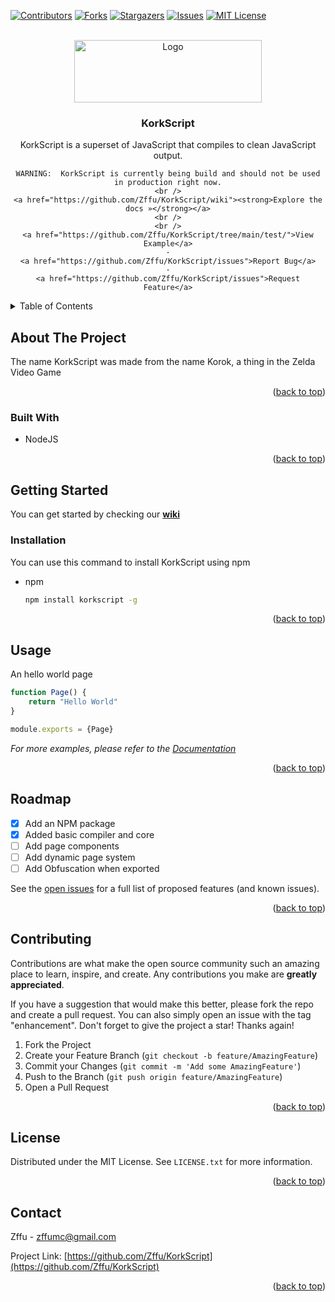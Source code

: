 <a name="readme-top"></a>

[![Contributors][contributors-shield]][contributors-url]
[![Forks][forks-shield]][forks-url]
[![Stargazers][stars-shield]][stars-url]
[![Issues][issues-shield]][issues-url]
[![MIT License][license-shield]][license-url]



<!-- PROJECT LOGO -->
<br />
<div align="center">
  <a href="https://github.com/Zffu/KorkScript">
    <img src="assets/logo.png" alt="Logo" width="300" height="100">
  </a>

  <h3 align="center">KorkScript</h3>

  <p align="center">
    KorkScript is a superset of JavaScript that compiles to clean JavaScript output.

    WARNING:  KorkScript is currently being build and should not be used in production right now.
    <br />
    <a href="https://github.com/Zffu/KorkScript/wiki"><strong>Explore the docs »</strong></a>
    <br />
    <br />
    <a href="https://github.com/Zffu/KorkScript/tree/main/test/">View Example</a>
    ·
    <a href="https://github.com/Zffu/KorkScript/issues">Report Bug</a>
    ·
    <a href="https://github.com/Zffu/KorkScript/issues">Request Feature</a>
  </p>
</div>



<!-- TABLE OF CONTENTS -->
<details>
  <summary>Table of Contents</summary>
  <ol>
    <li>
      <a href="#about-the-project">About The Project</a>
      <ul>
        <li><a href="#built-with">Built With</a></li>
      </ul>
    </li>
    <li>
      <a href="#getting-started">Getting Started</a>
      <ul>
        <li><a href="#prerequisites">Prerequisites</a></li>
        <li><a href="#installation">Installation</a></li>
      </ul>
    </li>
    <li><a href="#usage">Usage</a></li>
    <li><a href="#roadmap">Roadmap</a></li>
    <li><a href="#contributing">Contributing</a></li>
    <li><a href="#license">License</a></li>
    <li><a href="#contact">Contact</a></li>
  </ol>
</details>



<!-- ABOUT THE PROJECT -->
## About The Project

The name KorkScript was made from the name Korok, a thing in the Zelda Video Game


<p align="right">(<a href="#readme-top">back to top</a>)</p>



### Built With

* NodeJS

<p align="right">(<a href="#readme-top">back to top</a>)</p>



<!-- GETTING STARTED -->
## Getting Started

You can get started by checking our <a href="https://github.com/Zffu/KorkScript/wiki"><strong>wiki</strong></a>

### Installation

You can use this command to install KorkScript using npm
* npm
  ```sh
  npm install korkscript -g
  ```

<p align="right">(<a href="#readme-top">back to top</a>)</p>



<!-- USAGE EXAMPLES -->
## Usage

An hello world page

```javascript
function Page() {
    return "Hello World"
}

module.exports = {Page}
```


_For more examples, please refer to the [Documentation]("https://github.com/Zffu/KorkScript/wiki")_

<p align="right">(<a href="#readme-top">back to top</a>)</p>



<!-- ROADMAP -->
## Roadmap

- [x] Add an NPM package
- [x] Added basic compiler and core
- [ ] Add page components
- [ ] Add dynamic page system
- [ ] Add Obfuscation when exported

See the [open issues](https://github.com/Zffu/KorkScript/issues) for a full list of proposed features (and known issues).

<p align="right">(<a href="#readme-top">back to top</a>)</p>



<!-- CONTRIBUTING -->
## Contributing

Contributions are what make the open source community such an amazing place to learn, inspire, and create. Any contributions you make are **greatly appreciated**.

If you have a suggestion that would make this better, please fork the repo and create a pull request. You can also simply open an issue with the tag "enhancement".
Don't forget to give the project a star! Thanks again!

1. Fork the Project
2. Create your Feature Branch (`git checkout -b feature/AmazingFeature`)
3. Commit your Changes (`git commit -m 'Add some AmazingFeature'`)
4. Push to the Branch (`git push origin feature/AmazingFeature`)
5. Open a Pull Request

<p align="right">(<a href="#readme-top">back to top</a>)</p>



<!-- LICENSE -->
## License

Distributed under the MIT License. See `LICENSE.txt` for more information.

<p align="right">(<a href="#readme-top">back to top</a>)</p>



<!-- CONTACT -->
## Contact

Zffu - zffumc@gmail.com

Project Link: [https://github.com/Zffu/KorkScript](https://github.com/Zffu/KorkScript)

<p align="right">(<a href="#readme-top">back to top</a>)</p>



[contributors-shield]: https://img.shields.io/github/contributors/Zffu/MoxtJS.svg?style=for-the-badge
[contributors-url]: https://github.com/Zffu/MoxtJS/graphs/contributors
[forks-shield]: https://img.shields.io/github/forks/Zffu/MoxtJS.svg?style=for-the-badge
[forks-url]: https://github.com/Zffu/MoxtJS/network/members
[stars-shield]: https://img.shields.io/github/stars/Zffu/MoxtJS.svg?style=for-the-badge
[stars-url]: https://github.com/Zffu/MoxtJS/stargazers
[issues-shield]: https://img.shields.io/github/issues/Zffu/MoxtJS.svg?style=for-the-badge
[issues-url]: https://github.com/Zffu/MoxtJS/issues
[license-shield]: https://img.shields.io/github/license/Zffu/MoxtJS.svg?style=for-the-badge
[license-url]: https://github.com/Zffu/MoxtJS/blob/master/LICENSE.txt